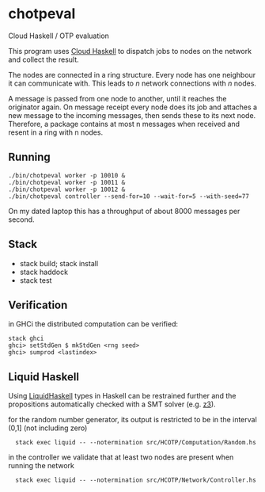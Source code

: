 # chotpeval

Cloud Haskell / OTP evaluation


This program uses [Cloud Haskell](http://haskell-distributed.github.io/) to dispatch jobs to nodes on the network and collect the result.

The nodes are connected in a ring structure. Every node has one neighbour it can communicate with. 
This leads to *n* network connections with *n* nodes.

A message is passed from one node to another, until it reaches the originator again. On message receipt every node does its job and attaches a new message to the incoming messages, then sends these to its next node. Therefore, a package contains at most n messages when received and resent in a ring with n nodes.

## Running

```
./bin/chotpeval worker -p 10010 &
./bin/chotpeval worker -p 10011 &
./bin/chotpeval worker -p 10012 &
./bin/chotpeval controller --send-for=10 --wait-for=5 --with-seed=77
```
On my dated laptop this has a throughput of about 8000 messages per second.

## Stack

* stack build; stack install
* stack haddock
* stack test

## Verification

in GHCi the distributed computation can be verified:

```
stack ghci
ghci> setStdGen $ mkStdGen <rng seed>
ghci> sumprod <lastindex>
```

## Liquid Haskell

Using [LiquidHaskell](https://github.com/ucsd-progsys/liquidhaskell) types in Haskell can be restrained further and the propositions automatically checked with a SMT solver (e.g. [z3](https://github.com/Z3Prover/z3)).

for the random number generator, its output is restricted to be in the interval (0,1] (not including zero)
```
  stack exec liquid -- --notermination src/HCOTP/Computation/Random.hs 
```

in the controller we validate that at least two nodes are present when running the network
```
  stack exec liquid -- --notermination src/HCOTP/Network/Controller.hs 
```

